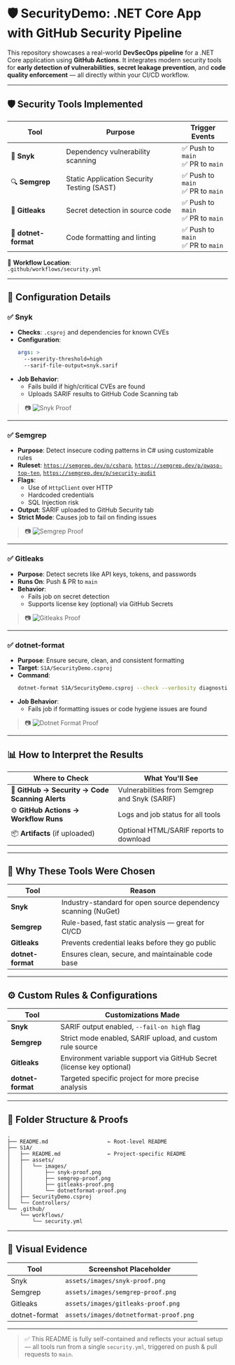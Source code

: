 # 🛡️ SecurityDemo: .NET Core App with GitHub Security Pipeline

This repository showcases a real-world **DevSecOps pipeline** for a .NET Core application using **GitHub Actions**. It integrates modern security tools for **early detection of vulnerabilities**, **secret leakage prevention**, and **code quality enforcement** — all directly within your CI/CD workflow.

---

## 🛡️ Security Tools Implemented

| Tool             | Purpose                               | Trigger Events              |
|------------------|----------------------------------------|-----------------------------|
| 🧪 **Snyk**         | Dependency vulnerability scanning      | ✅ Push to `main`<br>✅ PR to `main` |
| 🔍 **Semgrep**      | Static Application Security Testing (SAST) | ✅ Push to `main`<br>✅ PR to `main` |
| 🔐 **Gitleaks**     | Secret detection in source code        | ✅ Push to `main`<br>✅ PR to `main` |
| 🧹 **dotnet-format**| Code formatting and linting            | ✅ Push to `main`<br>✅ PR to `main` |

📂 **Workflow Location**:  
`.github/workflows/security.yml`

---

## 🔧 Configuration Details

### ✅ **Snyk**

- **Checks**: `.csproj` and dependencies for known CVEs
- **Configuration**:
  ```yaml
  args: >
    --severity-threshold=high
    --sarif-file-output=snyk.sarif
  ```
- **Job Behavior**:
  - Fails build if high/critical CVEs are found
  - Uploads SARIF results to GitHub Code Scanning tab

> 📷 ![Snyk Proof](assets/images/snyk-proof.png)

---

### ✅ **Semgrep**

- **Purpose**: Detect insecure coding patterns in C# using customizable rules
- **Ruleset**: [`https://semgrep.dev/p/csharp`](https://semgrep.dev/p/csharp), [`https://semgrep.dev/p/owasp-top-ten`](https://semgrep.dev/p/owasp-top-ten), [`https://semgrep.dev/p/security-audit`](https://semgrep.dev/p/security-audit)
- **Flags**:
  - Use of `HttpClient` over HTTP
  - Hardcoded credentials
  - SQL Injection risk
- **Output**: SARIF uploaded to GitHub Security tab
- **Strict Mode**: Causes job to fail on finding issues

> 📷 ![Semgrep Proof](assets/images/semgrep-proof.png)

---

### ✅ **Gitleaks**

- **Purpose**: Detect secrets like API keys, tokens, and passwords
- **Runs On**: Push & PR to `main`
- **Behavior**:
  - Fails job on secret detection
  - Supports license key (optional) via GitHub Secrets

> 📷 ![Gitleaks Proof](assets/images/gitleaks-proof.png)

---

### ✅ **dotnet-format**

- **Purpose**: Ensure secure, clean, and consistent formatting
- **Target**: `S1A/SecurityDemo.csproj`
- **Command**:
  ```bash
  dotnet-format S1A/SecurityDemo.csproj --check --verbosity diagnostic
  ```
- **Job Behavior**:
  - Fails job if formatting issues or code hygiene issues are found

> 📷 ![Dotnet Format Proof](assets/images/dotnetformat-proof.png)

---

## 📊 How to Interpret the Results

| Where to Check                               | What You'll See                                |
|----------------------------------------------|-------------------------------------------------|
| 🔐 **GitHub → Security → Code Scanning Alerts** | Vulnerabilities from Semgrep and Snyk (SARIF)   |
| ⚙️ **GitHub Actions → Workflow Runs**           | Logs and job status for all tools               |
| 📦 **Artifacts** (if uploaded)                 | Optional HTML/SARIF reports to download         |

---

## 🧠 Why These Tools Were Chosen

| Tool           | Reason                                                                 |
|----------------|------------------------------------------------------------------------|
| **Snyk**       | Industry-standard for open source dependency scanning (NuGet)          |
| **Semgrep**    | Rule-based, fast static analysis — great for CI/CD                     |
| **Gitleaks**   | Prevents credential leaks before they go public                        |
| **dotnet-format** | Ensures clean, secure, and maintainable code base                    |

---

## ⚙️ Custom Rules & Configurations

| Tool           | Customizations Made                                                   |
|----------------|------------------------------------------------------------------------|
| **Snyk**       | SARIF output enabled, `--fail-on high` flag                           |
| **Semgrep**    | Strict mode enabled, SARIF upload, and custom rule source             |
| **Gitleaks**   | Environment variable support via GitHub Secret (license key optional) |
| **dotnet-format** | Targeted specific project for more precise analysis                   |

---

## 📁 Folder Structure & Proofs

```
.
├── README.md                   ← Root-level README
├── S1A/
│   ├── README.md               ← Project-specific README
│   ├── assets/
│   │   └── images/
│   │       ├── snyk-proof.png
│   │       ├── semgrep-proof.png
│   │       ├── gitleaks-proof.png
│   │       └── dotnetformat-proof.png
│   ├── SecurityDemo.csproj
│   └── Controllers/
└── .github/
    └── workflows/
        └── security.yml

```

---

## 📸 Visual Evidence

| Tool         | Screenshot Placeholder                                  |
|--------------|----------------------------------------------------------|
| Snyk         | `assets/images/snyk-proof.png`                          |
| Semgrep      | `assets/images/semgrep-proof.png`                       |
| Gitleaks     | `assets/images/gitleaks-proof.png`                      |
| dotnet-format| `assets/images/dotnetformat-proof.png`                  |

---

> ✅ This README is fully self-contained and reflects your actual setup — all tools run from a single `security.yml`, triggered on push & pull requests to `main`.
